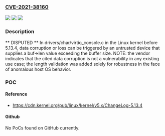 ### [CVE-2021-38160](https://cve.mitre.org/cgi-bin/cvename.cgi?name=CVE-2021-38160)
![](https://img.shields.io/static/v1?label=Product&message=n%2Fa&color=blue)
![](https://img.shields.io/static/v1?label=Version&message=n%2Fa&color=blue)
![](https://img.shields.io/static/v1?label=Vulnerability&message=n%2Fa&color=brighgreen)

### Description

** DISPUTED ** In drivers/char/virtio_console.c in the Linux kernel before 5.13.4, data corruption or loss can be triggered by an untrusted device that supplies a buf->len value exceeding the buffer size. NOTE: the vendor indicates that the cited data corruption is not a vulnerability in any existing use case; the length validation was added solely for robustness in the face of anomalous host OS behavior.

### POC

#### Reference
- https://cdn.kernel.org/pub/linux/kernel/v5.x/ChangeLog-5.13.4

#### Github
No PoCs found on GitHub currently.

